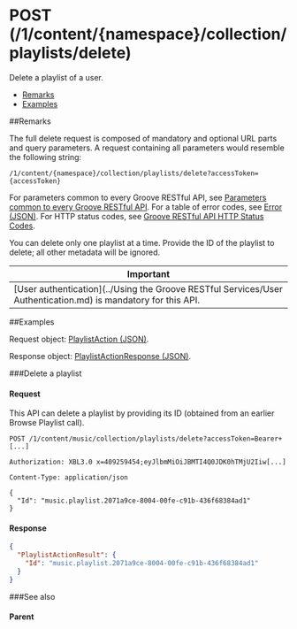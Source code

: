 # POST (/1/content/{namespace}/collection/playlists/delete) 

Delete a playlist of a user.

-   [Remarks](#remarks)
-   [Examples](#examples)

##Remarks


The full delete request is composed of mandatory and optional URL parts and query parameters. A request containing all parameters would resemble the following string:
```
/1/content/{namespace}/collection/playlists/delete?accessToken={accessToken}
```
For parameters common to every Groove RESTful API, see [Parameters common to every Groove RESTful API](CommonParameters.md). For a table of error codes, see [Error (JSON)](JSON_Error.md). For HTTP status codes, see [Groove RESTful API HTTP Status Codes](HTTPStatusCodes.md).

You can delete only one playlist at a time. Provide the ID of the playlist to delete; all other metadata will be ignored.

| Important                                                                        |
|------------------------------------------------------------------------------------------|
| [User authentication](../Using the Groove RESTful Services/User Authentication.md) is mandatory for this API. |

##Examples


Request object: [PlaylistAction (JSON)](JSON_PlaylistAction.md).

Response object: [PlaylistActionResponse (JSON)](JSON_PlaylistActionResponse.md).

###Delete a playlist


#### Request

This API can delete a playlist by providing its ID (obtained from an earlier Browse Playlist call).
```http
POST /1/content/music/collection/playlists/delete?accessToken=Bearer+[...]

Authorization: XBL3.0 x=409259454;eyJlbmMiOiJBMTI4Q0JDK0hTMjU2Iiw[...] 

Content-Type: application/json 

{
  "Id": "music.playlist.2071a9ce-8004-00fe-c91b-436f68384ad1"
}
```
#### Response
```json
{
  "PlaylistActionResult": {
    "Id": "music.playlist.2071a9ce-8004-00fe-c91b-436f68384ad1"
  }
}
```
###See also


#### Parent
